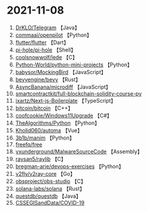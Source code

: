 # 2021-11-08

1. [DrKLO/Telegram](https://github.com/DrKLO/Telegram) 【Java】
2. [commaai/openpilot](https://github.com/commaai/openpilot) 【Python】
3. [flutter/flutter](https://github.com/flutter/flutter) 【Dart】
4. [pi-hole/pi-hole](https://github.com/pi-hole/pi-hole) 【Shell】
5. [coolsnowwolf/lede](https://github.com/coolsnowwolf/lede) 【C】
6. [Python-World/python-mini-projects](https://github.com/Python-World/python-mini-projects) 【Python】
7. [babysor/MockingBird](https://github.com/babysor/MockingBird) 【JavaScript】
8. [bevyengine/bevy](https://github.com/bevyengine/bevy) 【Rust】
9. [AsyncBanana/microdiff](https://github.com/AsyncBanana/microdiff) 【JavaScript】
10. [smartcontractkit/full-blockchain-solidity-course-py](https://github.com/smartcontractkit/full-blockchain-solidity-course-py) 
11. [ixartz/Next-js-Boilerplate](https://github.com/ixartz/Next-js-Boilerplate) 【TypeScript】
12. [bitcoin/bitcoin](https://github.com/bitcoin/bitcoin) 【C++】
13. [coofcookie/Windows11Upgrade](https://github.com/coofcookie/Windows11Upgrade) 【C#】
14. [TheAlgorithms/Python](https://github.com/TheAlgorithms/Python) 【Python】
15. [Kholid060/automa](https://github.com/Kholid060/automa) 【Vue】
16. [3b1b/manim](https://github.com/3b1b/manim) 【Python】
17. [freefq/free](https://github.com/freefq/free) 
18. [vxunderground/MalwareSourceCode](https://github.com/vxunderground/MalwareSourceCode) 【Assembly】
19. [raysan5/raylib](https://github.com/raysan5/raylib) 【C】
20. [bregman-arie/devops-exercises](https://github.com/bregman-arie/devops-exercises) 【Python】
21. [v2fly/v2ray-core](https://github.com/v2fly/v2ray-core) 【Go】
22. [obsproject/obs-studio](https://github.com/obsproject/obs-studio) 【C】
23. [solana-labs/solana](https://github.com/solana-labs/solana) 【Rust】
24. [questdb/questdb](https://github.com/questdb/questdb) 【Java】
25. [CSSEGISandData/COVID-19](https://github.com/CSSEGISandData/COVID-19) 
